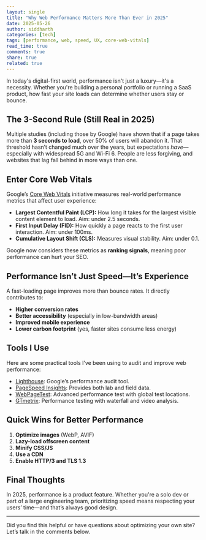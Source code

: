 ```yaml
---
layout: single
title: "Why Web Performance Matters More Than Ever in 2025"
date: 2025-05-26
author: siddharth
categories: [tech]
tags: [performance, web, speed, UX, core-web-vitals]
read_time: true
comments: true
share: true
related: true
---
```


In today's digital-first world, performance isn't just a luxury—it's a necessity. Whether you're building a personal portfolio or running a SaaS product, how fast your site loads can determine whether users stay or bounce.

<!--more-->

## The 3-Second Rule (Still Real in 2025)

Multiple studies (including those by Google) have shown that if a page takes more than **3 seconds to load**, over 50% of users will abandon it. That threshold hasn’t changed much over the years, but expectations *have*—especially with widespread 5G and Wi-Fi 6. People are less forgiving, and websites that lag fall behind in more ways than one.

## Enter Core Web Vitals

Google’s [Core Web Vitals](https://web.dev/vitals/) initiative measures real-world performance metrics that affect user experience:

- **Largest Contentful Paint (LCP):** How long it takes for the largest visible content element to load. Aim: under 2.5 seconds.
- **First Input Delay (FID):** How quickly a page reacts to the first user interaction. Aim: under 100ms.
- **Cumulative Layout Shift (CLS):** Measures visual stability. Aim: under 0.1.

Google now considers these metrics as **ranking signals**, meaning poor performance can hurt your SEO.

## Performance Isn’t Just Speed—It’s Experience

A fast-loading page improves more than bounce rates. It directly contributes to:

- **Higher conversion rates**
- **Better accessibility** (especially in low-bandwidth areas)
- **Improved mobile experience**
- **Lower carbon footprint** (yes, faster sites consume less energy)

## Tools I Use

Here are some practical tools I’ve been using to audit and improve web performance:

- [Lighthouse](https://developers.google.com/web/tools/lighthouse): Google’s performance audit tool.
- [PageSpeed Insights](https://pagespeed.web.dev/): Provides both lab and field data.
- [WebPageTest](https://www.webpagetest.org/): Advanced performance test with global test locations.
- [GTmetrix](https://gtmetrix.com/): Performance testing with waterfall and video analysis.

## Quick Wins for Better Performance

1. **Optimize images** (WebP, AVIF)
2. **Lazy-load offscreen content**
3. **Minify CSS/JS**
4. **Use a CDN**
5. **Enable HTTP/3 and TLS 1.3**

## Final Thoughts

In 2025, performance is a product feature. Whether you're a solo dev or part of a large engineering team, prioritizing speed means respecting your users’ time—and that’s always good design.

---

Did you find this helpful or have questions about optimizing your own site? Let’s talk in the comments below.
